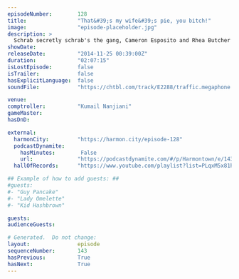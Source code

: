 ```yaml
---
episodeNumber:        128
title:                "That&#39;s my wife&#39;s pie, you bitch!"
image:                "episode-placeholder.jpg"
description: >
  Schrab secretly schrab's the gang, Cameron Esposito and Rhea Butcher of the Put Your Hands Together podcast stop by and talk movies, Kumail returns, Dan and Erin got married, and in D&D they encounter some sleeping bears.
showDate:             
releaseDate:          "2014-11-25 00:39:00Z"
duration:             "02:07:15"
isLostEpisode:        false
isTrailer:            false
hasExplicitLanguage:  false
soundFile:            "https://chtbl.com/track/E2288/traffic.megaphone.fm/STA1261445002.mp3"

venue:                
comptroller:          "Kumail Nanjiani"
gameMaster:           
hasDnD:               

external:
  harmonCity:         "https://harmon.city/episode-128"
  podcastDynamite:
    hasMinutes:        False
    url:              "https://podcastdynamite.com/#/p/Harmontown/e/143/128"
  hallOfRecords:      "https://www.youtube.com/playlist?list=PLqxM5x81hNOYuNTVwQ1ytYqsWEL4iusNj"

## Example of how to add guests: ##
#guests:
#- "Guy Pancake"
#- "Lady Omelette"
#- "Kid Hashbrown"

guests:
audienceGuests:

# Generated.  Do not change:
layout:               episode
sequenceNumber:       143
hasPrevious:          True
hasNext:              True
---
```


<!-- The episode description will be rendered here -->
<!-- Add your content below here -->

